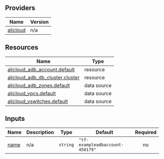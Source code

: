 <!-- BEGIN_TF_DOCS -->
## Providers

| Name | Version |
|------|---------|
| <a name="provider_alicloud"></a> [alicloud](#provider\_alicloud) | n/a |

## Resources

| Name | Type |
|------|------|
| [alicloud_adb_account.default](https://registry.terraform.io/providers/hashicorp/alicloud/latest/docs/resources/adb_account) | resource |
| [alicloud_adb_db_cluster.cluster](https://registry.terraform.io/providers/hashicorp/alicloud/latest/docs/resources/adb_db_cluster) | resource |
| [alicloud_adb_zones.default](https://registry.terraform.io/providers/hashicorp/alicloud/latest/docs/data-sources/adb_zones) | data source |
| [alicloud_vpcs.default](https://registry.terraform.io/providers/hashicorp/alicloud/latest/docs/data-sources/vpcs) | data source |
| [alicloud_vswitches.default](https://registry.terraform.io/providers/hashicorp/alicloud/latest/docs/data-sources/vswitches) | data source |

## Inputs

| Name | Description | Type | Default | Required |
|------|-------------|------|---------|:--------:|
| <a name="input_name"></a> [name](#input\_name) | n/a | `string` | `"tf-exampleadbaccount-450179"` | no |
<!-- END_TF_DOCS -->    